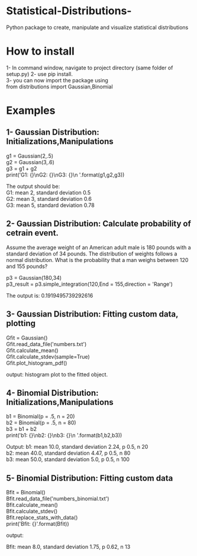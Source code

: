 # Statistical-Distributions-
Python package to create, manipulate and visualize statistical distributions 

# How to install 
1- In command window, navigate to project directory (same folder of setup.py)                                                           2- use pip install.                                                                                                                     
3- you can now import the package using                                                                                                 
from distributions import Gaussian,Binomial                                                                                             
# Examples 
## 1- Gaussian Distribution: Initializations,Manipulations
g1 = Gaussian(2,.5)                                                                                                       
g2 = Gaussian(3,.6)                                                                                                       
g3 = g1 + g2                                                                                                                             
print('G1: {}\nG2: {}\nG3: {}\n '.format(g1,g2,g3))                                                                                            

The output should be:                                                                                                                   
G1: mean 2, standard deviation 0.5                                                                                                       
G2: mean 3, standard deviation 0.6                                                                                                       
G3: mean 5, standard deviation 0.78                                                                                                     

## 2- Gaussian Distribution: Calculate probability of cetrain event.
Assume the average weight of an American adult male is 180 pounds with a standard deviation of 34 pounds. The distribution of weights follows a normal distribution. What is the probability that a man weighs between 120 and 155 pounds?                                     

p3 = Gaussian(180,34)                                                                                                                   
p3_result = p3.simple_integration(120,End = 155,direction = 'Range')                                                                     

The output is: 
0.1919495739292616

## 3- Gaussian Distribution: Fitting custom data, plotting
Gfit = Gaussian()                                                                                                                       
Gfit.read_data_file('numbers.txt')                                                                                                       
Gfit.calculate_mean()                                                                                                                   
Gfit.calculate_stdev(sample=True)                                                                                                       
Gfit.plot_histogram_pdf()                                                                                                               

output: histogram plot to the fitted object.

## 4- Binomial Distribution: Initializations,Manipulations

b1 = Binomial(p = .5, n = 20)                                                                                                           
b2 = Binomial(p = .5, n = 80)                                                                                                           
b3 = b1 + b2                                                                                                                             
print('b1: {}\nb2: {}\nb3: {}\n '.format(b1,b2,b3))                                                                                                           

Output: 
b1: mean 10.0, standard deviation 2.24, p 0.5, n 20                                                                                     
b2: mean 40.0, standard deviation 4.47, p 0.5, n 80                                                                                     
b3: mean 50.0, standard deviation 5.0, p 0.5, n 100                                                                                     

## 5- Binomial Distribution: Fitting custom data

Bfit = Binomial()                                                                                                                       
Bfit.read_data_file('numbers_binomial.txt')                                                                                             
Bfit.calculate_mean()                                                                                                                   
Bfit.calculate_stdev()                                                                                                                   
Bfit.replace_stats_with_data()                                                                                                           
print('Bfit: {}'.format(Bfit))                                                                                                           

output: 

Bfit: mean 8.0, standard deviation 1.75, p 0.62, n 13                                                                                     

